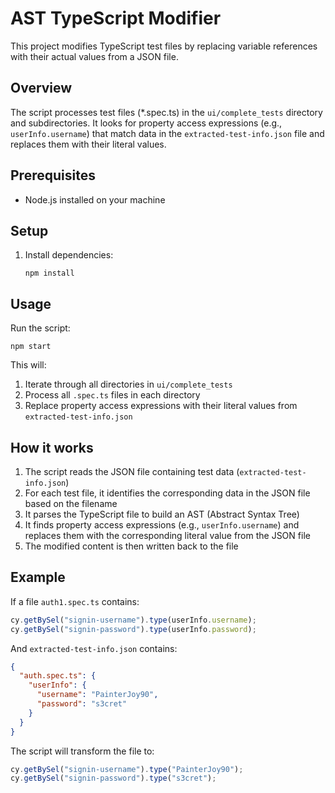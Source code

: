 # AST TypeScript Modifier

This project modifies TypeScript test files by replacing variable references with their actual values from a JSON file.

## Overview

The script processes test files (*.spec.ts) in the `ui/complete_tests` directory and subdirectories. It looks for property access expressions (e.g., `userInfo.username`) that match data in the `extracted-test-info.json` file and replaces them with their literal values.

## Prerequisites

- Node.js installed on your machine

## Setup

1. Install dependencies:
   ```
   npm install
   ```

## Usage

Run the script:
```
npm start
```

This will:
1. Iterate through all directories in `ui/complete_tests`
2. Process all `.spec.ts` files in each directory
3. Replace property access expressions with their literal values from `extracted-test-info.json`

## How it works

1. The script reads the JSON file containing test data (`extracted-test-info.json`)
2. For each test file, it identifies the corresponding data in the JSON file based on the filename
3. It parses the TypeScript file to build an AST (Abstract Syntax Tree)
4. It finds property access expressions (e.g., `userInfo.username`) and replaces them with the corresponding literal value from the JSON file
5. The modified content is then written back to the file

## Example

If a file `auth1.spec.ts` contains:
```typescript
cy.getBySel("signin-username").type(userInfo.username);
cy.getBySel("signin-password").type(userInfo.password);
```

And `extracted-test-info.json` contains:
```json
{
  "auth.spec.ts": {
    "userInfo": {
      "username": "PainterJoy90",
      "password": "s3cret"
    }
  }
}
```

The script will transform the file to:
```typescript
cy.getBySel("signin-username").type("PainterJoy90");
cy.getBySel("signin-password").type("s3cret");
```
